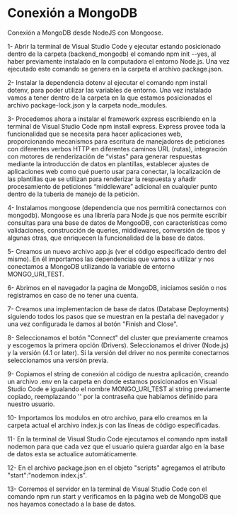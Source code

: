 # Conexión a MongoDB
Conexión a MongoDB desde NodeJS con Mongoose.

1- Abrir la terminal de Visual Studio Code y ejecutar estando posicionado dentro de la carpeta (backend_mongodb) el comando npm init --yes, al haber previamente instalado en la computadora el entorno Node.js. Una vez ejecutado este comando se genera en la carpeta el archivo package.json.

2- Instalar la dependencia dotenv al ejecutar el comando npm install dotenv, para poder utilizar las variables de entorno. Una vez instalado vamos a tener dentro de la carpeta en la que estamos posicionados el archivo package-lock.json y la carpeta node_modules.

3- Procedemos ahora a instalar el framework express escribiendo en la terminal de Visual Studio Code npm install express. Express provee toda la funcionalidad que se necesita para hacer aplicaciones web, proporcionando mecanismos para escritura de manejadores de peticiones con diferentes verbos HTTP en diferentes caminos URL (rutas), integración con motores de renderización de “vistas” para generar respuestas mediante la introducción de datos en plantillas, establecer ajustes de aplicaciones web como qué puerto usar para conectar, la localización de las plantillas que se utilizan para renderizar la respuesta y añadir procesamiento de peticiones “middleware” adicional en cualquier punto dentro de la tubería de manejo de la petición.

4- Instalamos mongoose (dependencia que nos permitirá conectarnos con mongodb). Mongoose es una librería para Node.js que nos permite escribir consultas para una base de datos de MongooDB, con características como validaciones, construcción de queries, middlewares, conversión de tipos y algunas otras, que enriquecen la funcionalidad de la base de datos.

5- Creamos un nuevo archivo app.js (ver el código especificado dentro del mismo). En él importamos las dependencias que vamos a utilizar y nos conectamos a MongoDB utilizando la variable de entorno MONGO_URI_TEST.

6- Abrimos en el navegador la pagina de MongoDB, iniciamos sesión o nos registramos en caso de no tener una cuenta.

7- Creamos una implementacion de base de datos (Database Deployments) siguiendo todos los pasos que se muestran en la pestaña del navegador y una vez configurada le damos al botón "Finish and Close". 

8- Seleccionamos el botón "Connect" del cluster que previamente creamos y escogemos la primera opción (Drivers). Seleccionamos el driver (Node.js) y la versión (4.1 or later). Si la versión del driver no nos permite conectarnos seleccionamos una versión previa. 

9- Copiamos el string de conexión al código de nuestra aplicación, creando un archivo .env en la carpeta en donde estamos posicionados en Visual Studio Code e igualando el nombre MONGO_URI_TEST al string previamente copiado, reemplazando '<password>' por la contraseña que habíamos definido para nuestro usuario.
  
10- Importamos los modulos en otro archivo, para ello creamos en la carpeta actual el archivo index.js con las líneas de código especificadas.
  
11- En la terminal de Visual Studio Code ejecutamos el comando npm install nodemon para que cada vez que el usuario quiera guardar algo en la base de datos esta se actualice automáticamente.
  
12- En el archivo package.json en el objeto "scripts" agregamos el atributo "start":"nodemon index.js".
  
13- Corremos el servidor en la terminal de Visual Studio Code con el comando npm run start y verificamos en la página web de MongoDB que nos hayamos conectado a la base de datos.
